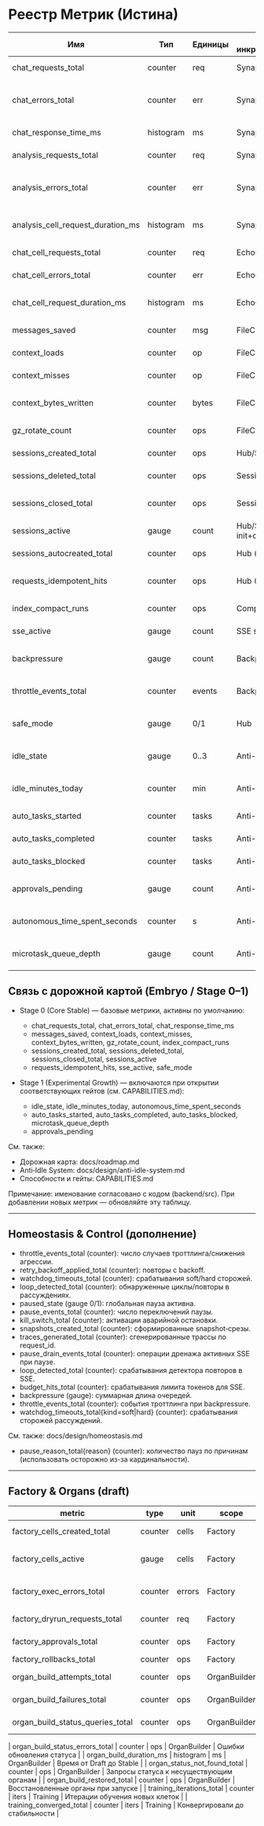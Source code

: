 <!-- neira:meta
id: NEI-20251010-organ-builder-metrics
intent: docs
summary: добавлена метрика organ_build_duration_ms и статусные запросы.
-->
# Реестр Метрик (Истина)

| Имя | Тип | Единицы | Где инкрементируется | Назначение |
|---|---|---|---|---|
| chat_requests_total | counter | req | SynapseHub | Входящие чат‑запросы |
| chat_errors_total | counter | err | SynapseHub | Ошибки авторизации/валидации/лимитов |
| chat_response_time_ms | histogram | ms | SynapseHub | Время ответа чат‑клетки |
| analysis_requests_total | counter | req | SynapseHub | Входящие анализ‑запросы |
| analysis_errors_total | counter | err | SynapseHub | Ошибки анализа/тайм‑ауты/отмена |
| analysis_cell_request_duration_ms | histogram | ms | SynapseHub | Длительность анализа (сред/квантили) |
| chat_cell_requests_total | counter | req | EchoChatCell | Вызовы чат‑клетки |
| chat_cell_errors_total | counter | err | EchoChatCell | Ошибки чат‑клетки |
| chat_cell_request_duration_ms | histogram | ms | EchoChatCell | Длительность обработки клеткой |
| messages_saved | counter | msg | FileContextStorage | Сохранённые сообщения |
| context_loads | counter | op | FileContextStorage | Загрузки контекста |
| context_misses | counter | op | FileContextStorage | Промахи загрузки |
| context_bytes_written | counter | bytes | FileContextStorage | Записанные байты контекста |
| gz_rotate_count | counter | ops | FileContextStorage | Архивные ротации gz |
| sessions_created_total | counter | ops | Hub/Session | Созданные сессии |
| sessions_deleted_total | counter | ops | Session delete | Удалённые сессии |
| sessions_closed_total | counter | ops | Session delete | Закрытия сессий (для отчётов) |
| sessions_active | gauge | count | Hub/Session init+ops | Активные сессии |
| sessions_autocreated_total | counter | ops | Hub (persist auto) | Автосозданные сессии |
| requests_idempotent_hits | counter | ops | Hub (LRU+file) | Кэш‑попадания идемпотентных ответов |
| index_compact_runs | counter | ops | Compaction job | Запуски компактера |
| sse_active | gauge | count | SSE stream | Активные SSE потоки |
| backpressure | gauge | count | BackpressureProbe | Суммарная длина очередей |
| throttle_events_total | counter | events | BackpressureProbe | События троттлинга при backpressure |
| safe_mode | gauge | 0/1 | Hub | Статус безопасного режима |
| idle_state | gauge | 0..3 | Anti-Idle | Текущее состояние простоя |
| idle_minutes_today | counter | min | Anti-Idle | Минуты простоя за день |
| auto_tasks_started | counter | tasks | Anti-Idle | Запущено авто‑задач |
| auto_tasks_completed | counter | tasks | Anti-Idle | Завершено авто‑задач |
| auto_tasks_blocked | counter | tasks | Anti-Idle | Заблокировано SafetyController |
| approvals_pending | gauge | count | Anti-Idle | Запросы на одобрение в очереди |
| autonomous_time_spent_seconds | counter | s | Anti-Idle | Секунды автономной работы |
| microtask_queue_depth | gauge | count | Anti-Idle | Глубина очереди микрозадач |

## Связь с дорожной картой (Embryo / Stage 0–1)

- Stage 0 (Core Stable) — базовые метрики, активны по умолчанию:
  - chat_requests_total, chat_errors_total, chat_response_time_ms
  - messages_saved, context_loads, context_misses, context_bytes_written, gz_rotate_count, index_compact_runs
  - sessions_created_total, sessions_deleted_total, sessions_closed_total, sessions_active
  - requests_idempotent_hits, sse_active, safe_mode

- Stage 1 (Experimental Growth) — включаются при открытии соответствующих гейтов (см. CAPABILITIES.md):
  - idle_state, idle_minutes_today, autonomous_time_spent_seconds
  - auto_tasks_started, auto_tasks_completed, auto_tasks_blocked, microtask_queue_depth
  - approvals_pending

См. также:
- Дорожная карта: docs/roadmap.md
- Anti‑Idle System: docs/design/anti-idle-system.md
- Способности и гейты: CAPABILITIES.md

Примечание: именование согласовано с кодом (backend/src). При добавлении новых метрик — обновляйте эту таблицу.

---

## Homeostasis & Control (дополнение)

- throttle_events_total (counter): число случаев троттлинга/снижения агрессии.
- retry_backoff_applied_total (counter): повторы с backoff.
- watchdog_timeouts_total (counter): срабатывания soft/hard сторожей.
- loop_detected_total (counter): обнаруженные циклы/повторы в рассуждениях.
- paused_state (gauge 0/1): глобальная пауза активна.
- pause_events_total (counter): число переключений паузы.
- kill_switch_total (counter): активации аварийной остановки.
- snapshots_created_total (counter): сформированные snapshot‑срезы.
- traces_generated_total (counter): сгенерированные трассы по request_id.
- pause_drain_events_total (counter): операции дренажа активных SSE при паузе.
- loop_detected_total (counter): срабатывания детектора повторов в SSE.
- budget_hits_total (counter): срабатывания лимита токенов для SSE.
- backpressure (gauge): суммарная длина очередей.
- throttle_events_total (counter): события троттлинга при backpressure.
- watchdog_timeouts_total{kind=soft|hard} (counter): срабатывания сторожей рассуждений.

См. также: docs/design/homeostasis.md
- pause_reason_total{reason} (counter): количество пауз по причинам (использовать осторожно из-за кардинальности).

---

## Factory & Organs (draft)

| metric | type | unit | scope | description |
|---|---|---|---|---|
| factory_cells_created_total | counter | cells | Factory | Создано клеток (всего) |
| factory_cells_active | gauge | cells | Factory | Активные фабричные клетки |
| factory_exec_errors_total | counter | errors | Factory | Ошибки исполнения (backend) |
| factory_dryrun_requests_total | counter | req | Factory | Запросы dry‑run |
| factory_approvals_total | counter | ops | Factory | Подтверждения HITL |
| factory_rollbacks_total | counter | ops | Factory | Откаты клеток |
| organ_build_attempts_total | counter | ops | OrganBuilder | Попытки сборки органов |
| organ_build_failures_total | counter | ops | OrganBuilder | Ошибки сборки органов |
| organ_build_status_queries_total | counter | ops | OrganBuilder | Запросы статуса органа |
<!-- neira:meta
id: NEI-20250317-organ-status-error-metric
intent: docs
summary: document organ_build_status_errors_total metric.
-->
| organ_build_status_errors_total | counter | ops | OrganBuilder | Ошибки обновления статуса |
| organ_build_duration_ms | histogram | ms | OrganBuilder | Время от Draft до Stable |
| organ_status_not_found_total | counter | ops | OrganBuilder | Запросы статуса к несуществующим органам |
| organ_build_restored_total | counter | ops | OrganBuilder | Восстановленные органы при запуске |
| training_iterations_total | counter | iters | Training | Итерации обучения новых клеток |
| training_converged_total | counter | iters | Training | Конвергировали до стабильности |
